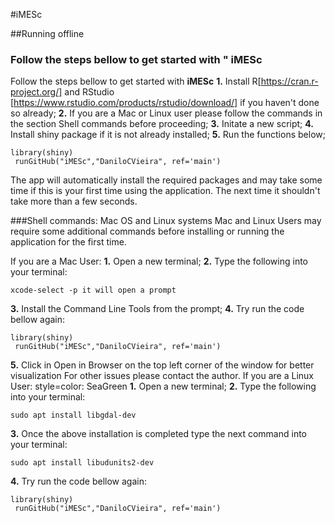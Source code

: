 #iMESc

##Running offline 
### Follow the steps bellow to get started with " **iMESc**

Follow the steps bellow to get started with **iMESc**
**1.** Install R[https://cran.r-project.org/] and RStudio  [https://www.rstudio.com/products/rstudio/download/] if you haven't done so already;
**2.** If you are a Mac or Linux user please follow the commands in the section Shell commands before proceeding;
**3.** Initate a new script;
**4.** Install shiny package if it is not already installed;
**5.** Run the functions below;
 ```
 library(shiny)
  runGitHub("iMESc","DaniloCVieira", ref='main')
  ```
 
The app will automatically install the required packages and may take some time if this is your first time using the application. The next time it shouldn't take more than a few seconds.



###Shell commands: Mac OS and Linux systems
Mac and Linux Users may require some additional commands before installing or running the application for the first time.

If you are a Mac User: 
**1.** Open a new terminal;
**2.** Type the following into your terminal:
 ```
 xcode-select -p it will open a prompt
  ```

**3.** Install the Command Line Tools from the prompt;
**4.** Try run the code bellow again:
 ```
 library(shiny)
  runGitHub("iMESc","DaniloCVieira", ref='main')
  ```
 
**5.** Click in Open in Browser on the top left corner of the window for better visualization
For other issues please contact the author.
If you are a Linux User: style=color: SeaGreen
**1.** Open a new terminal;
**2.** Type the following into your terminal:
  ```
sudo apt install libgdal-dev
  ```
**3.** Once the above installation is completed type the next command into your terminal: 
  ```
sudo apt install libudunits2-dev
  ```
**4.** Try run the code bellow again:
 ```
 library(shiny)
  runGitHub("iMESc","DaniloCVieira", ref='main')
  ```
 

